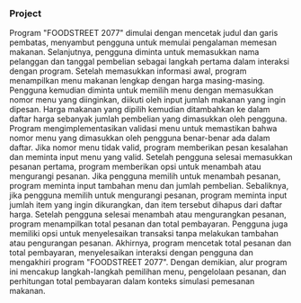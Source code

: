 ### Project

Program "FOODSTREET 2077" dimulai dengan mencetak judul dan garis pembatas, menyambut pengguna untuk memulai pengalaman memesan makanan. Selanjutnya, pengguna diminta untuk memasukkan nama pelanggan dan tanggal pembelian sebagai langkah pertama dalam interaksi dengan program.
Setelah memasukkan informasi awal, program menampilkan menu makanan lengkap dengan harga masing-masing. Pengguna kemudian diminta untuk memilih menu dengan memasukkan nomor menu yang diinginkan, diikuti oleh input jumlah makanan yang ingin dipesan. Harga makanan yang dipilih kemudian ditambahkan ke dalam daftar harga sebanyak jumlah pembelian yang dimasukkan oleh pengguna.
Program mengimplementasikan validasi menu untuk memastikan bahwa nomor menu yang dimasukkan oleh pengguna benar-benar ada dalam daftar. Jika nomor menu tidak valid, program memberikan pesan kesalahan dan meminta input menu yang valid.
Setelah pengguna selesai memasukkan pesanan pertama, program memberikan opsi untuk menambah atau mengurangi pesanan. Jika pengguna memilih untuk menambah pesanan, program meminta input tambahan menu dan jumlah pembelian. Sebaliknya, jika pengguna memilih untuk mengurangi pesanan, program meminta input jumlah item yang ingin dikurangkan, dan item tersebut dihapus dari daftar harga.
Setelah pengguna selesai menambah atau mengurangkan pesanan, program menampilkan total pesanan dan total pembayaran. Pengguna juga memiliki opsi untuk menyelesaikan transaksi tanpa melakukan tambahan atau pengurangan pesanan.
Akhirnya, program mencetak total pesanan dan total pembayaran, menyelesaikan interaksi dengan pengguna dan mengakhiri program "FOODSTREET 2077". Dengan demikian, alur program ini mencakup langkah-langkah pemilihan menu, pengelolaan pesanan, dan perhitungan total pembayaran dalam konteks simulasi pemesanan makanan.
